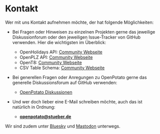 # Kontakt

Wer mit uns Kontakt aufnehmen möchte, der hat folgende Möglichkeiten:

+ Bei Fragen oder Hinweisen zu einzelnen Projekten gerne das jeweilige Diskussionforum oder den jeweiligen Issue-Tracker von GitHub verwenden. Hier die wichtigsten im Überblick:

    + OpenHolidays API: [Community Webseite](https://www.openholidaysapi.org/de/community/)
    + OpenPLZ API: [Community Webseite](https://www.openplzapi.org/de/community/)
	+ OpenT8: [Community Webseite](https://openpotato.github.io/opent8/community/)
	+ CSV Table Schema: [Community Webseite](https://openpotato.github.io/csv-table-schema/community/)
  
+ Bei generellen Fragen oder Anregungen zu OpenPotato gerne das generelle Diskussionsforum auf GitHub verwenden:  

    + [OpenPotato Diskussionen](https://github.com/orgs/openpotato/discussions)

+ Und wer doch lieber eine E-Mail schreiben möchte, auch das ist natürlich in Ordnung:

    + **openpotato@stueber.de**
  
Wir sind zudem unter [Bluesky](https://bsky.app/profile/openpotato.org) und [Mastodon](https://fosstodon.org/@openpotato) unterwegs.
